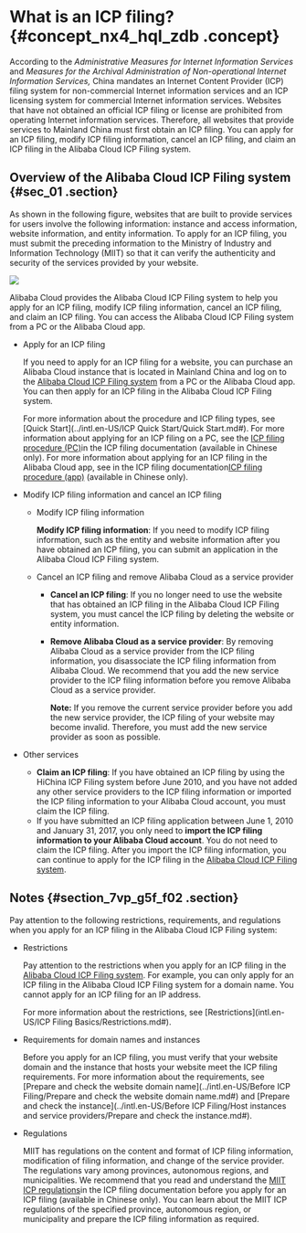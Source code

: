 # What is an ICP filing? {#concept_nx4_hql_zdb .concept}

According to the *Administrative Measures for Internet Information Services* and *Measures for the Archival Administration of Non-operational Internet Information Services,* China mandates an Internet Content Provider \(ICP\) filing system for non-commercial Internet information services and an ICP licensing system for commercial Internet information services. Websites that have not obtained an official ICP filing or license are prohibited from operating Internet information services. Therefore, all websites that provide services to Mainland China must first obtain an ICP filing. You can apply for an ICP filing, modify ICP filing information, cancel an ICP filing, and claim an ICP filing in the Alibaba Cloud ICP Filing system.

## Overview of the Alibaba Cloud ICP Filing system {#sec_01 .section}

As shown in the following figure, websites that are built to provide services for users involve the following information: instance and access information, website information, and entity information. To apply for an ICP filing, you must submit the preceding information to the Ministry of Industry and Information Technology \(MIIT\) so that it can verify the authenticity and security of the services provided by your website.

![](http://static-aliyun-doc.oss-cn-hangzhou.aliyuncs.com/assets/img/14146/156749124841699_en-US.png)

Alibaba Cloud provides the Alibaba Cloud ICP Filing system to help you apply for an ICP filing, modify ICP filing information, cancel an ICP filing, and claim an ICP filing. You can access the Alibaba Cloud ICP Filing system from a PC or the Alibaba Cloud app.

-   Apply for an ICP filing

    If you need to apply for an ICP filing for a website, you can purchase an Alibaba Cloud instance that is located in Mainland China and log on to the [Alibaba Cloud ICP Filing system](https://beian.aliyun.com/order/index.htm) from a PC or the Alibaba Cloud app. You can then apply for an ICP filing in the Alibaba Cloud ICP Filing system.

    For more information about the procedure and ICP filing types, see [Quick Start](../intl.en-US/ICP Quick Start/Quick Start.md#). For more information about applying for an ICP filing on a PC, see the [ICP filing procedure \(PC\)](https://help.aliyun.com/knowledge_detail/36922.html)in the ICP filing documentation \(available in Chinese only\). For more information about applying for an ICP filing in the Alibaba Cloud app, see in the ICP filing documentation[ICP filing procedure \(app\)](https://help.aliyun.com/document_detail/112302.html) \(available in Chinese only\).

-   Modify ICP filing information and cancel an ICP filing
    -   Modify ICP filing information

        **Modify ICP filing information**: If you need to modify ICP filing information, such as the entity and website information after you have obtained an ICP filing, you can submit an application in the Alibaba Cloud ICP Filing system.

    -   Cancel an ICP filing and remove Alibaba Cloud as a service provider
        -   **Cancel an ICP filing**: If you no longer need to use the website that has obtained an ICP filing in the Alibaba Cloud ICP Filing system, you must cancel the ICP filing by deleting the website or entity information.
        -   **Remove Alibaba Cloud as a service provider**: By removing Alibaba Cloud as a service provider from the ICP filing information, you disassociate the ICP filing information from Alibaba Cloud. We recommend that you add the new service provider to the ICP filing information before you remove Alibaba Cloud as a service provider.

            **Note:** If you remove the current service provider before you add the new service provider, the ICP filing of your website may become invalid. Therefore, you must add the new service provider as soon as possible.

-   Other services
    -   **Claim an ICP filing**: If you have obtained an ICP filing by using the HiChina ICP Filing system before June 2010, and you have not added any other service providers to the ICP filing information or imported the ICP filing information to your Alibaba Cloud account, you must claim the ICP filing.
    -   If you have submitted an ICP filing application between June 1, 2010 and January 31, 2017, you only need to **import the ICP filing information to your Alibaba Cloud account**. You do not need to claim the ICP filing. After you import the ICP filing information, you can continue to apply for the ICP filing in the [Alibaba Cloud ICP Filing system](https://beian.aliyun.com/order/index.htm).

## Notes {#section_7vp_g5f_f02 .section}

Pay attention to the following restrictions, requirements, and regulations when you apply for an ICP filing in the Alibaba Cloud ICP Filing system:

-   Restrictions

    Pay attention to the restrictions when you apply for an ICP filing in the [Alibaba Cloud ICP Filing system](https://beian.aliyun.com/order/index.htm). For example, you can only apply for an ICP filing in the Alibaba Cloud ICP Filing system for a domain name. You cannot apply for an ICP filing for an IP address.

    For more information about the restrictions, see [Restrictions](intl.en-US/ICP Filing Basics/Restrictions.md#).

-   Requirements for domain names and instances

    Before you apply for an ICP filing, you must verify that your website domain and the instance that hosts your website meet the ICP filing requirements. For more information about the requirements, see [Prepare and check the website domain name](../intl.en-US/Before ICP Filing/Prepare and check the website domain name.md#) and [Prepare and check the instance](../intl.en-US/Before ICP Filing/Host instances and service providers/Prepare and check the instance.md#).

-   Regulations

    MIIT has regulations on the content and format of ICP filing information, modification of filing information, and change of the service provider. The regulations vary among provinces, autonomous regions, and municipalities. We recommend that you read and understand the [MIIT ICP regulations](https://help.aliyun.com/knowledge_detail/50270.html)in the ICP filing documentation before you apply for an ICP filing \(available in Chinese only\). You can learn about the MIIT ICP regulations of the specified province, autonomous region, or municipality and prepare the ICP filing information as required.


